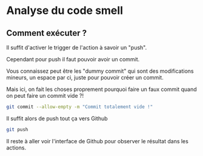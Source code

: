 # Analyse du code smell

## Comment exécuter ?

Il suffit d'activer le trigger de l'action à savoir un "push".

Cependant pour push il faut pouvoir avoir un commit.

Vous connaissez peut être les "dummy commit" qui sont des modifications mineurs, un espace par ci, juste pour pouvoir créer un commit.

Mais ici, on fait les choses proprement pourquoi faire un faux commit quand on peut faire un commit vide ?!

```bash
git commit --allow-empty -m "Commit totalement vide !"
```

Il suffit alors de push tout ça vers Github

```bash
git push
```

Il reste à aller voir l'interface de Github pour observer le résultat dans les actions.
